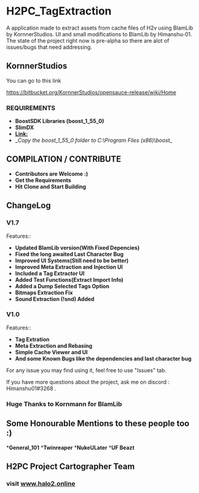 # H2PC_TagExtraction
A application made to extract assets from cache files of H2v using BlamLib by KornnerStudios.
UI and small modifications to BlamLib by Himanshu-01.
The state of the project right now is pre-alpha so there are alot of issues/bugs that need addressing.


## KornnerStudios ##
You can go to this link

https://bitbucket.org/KornnerStudios/opensauce-release/wiki/Home

### REQUIREMENTS ###
* __BoostSDK Libraries (boost_1_55_0)__
* __SlimDX__
* __[Link:](https://drive.google.com/file/d/0B2ezZImuw5cpMGQwcmpLeE53Rlk/view?usp=sharing)__
* __Copy the boost_1_55_0 folder to C:\Program Files (x86)\boost\__

## COMPILATION / CONTRIBUTE ##

* __Contributors are Welcome :)__
* __Get the Requirements__
* __Hit Clone and Start Building__

## ChangeLog ##
### V1.7 ###
Features::
* __Updated BlamLib version(With Fixed Depencies)__
* __Fixed the long awaited Last Character Bug__
* __Improved UI Systems(Still need to be better)__
* __Improved Meta Extraction and Injection UI__
* __Included a Tag Extractor UI__
* __Added Test Functions(Extract Import Info)__
* __Added a Dump Selected Tags Option__
* __Bitmaps Extraction Fix__
* __Sound Extraction (!snd) Added__

### V1.0 ###
Features::
* __Tag Extration__
* __Meta Extraction and Rebasing__
* __Simple Cache Viewer and UI__
* __And some Known Bugs like the dependencies and last character bug__


For any issue you may find using it, feel free to use "Issues" tab.

If you have more questions about the project, ask me on discord : Himanshu01#3268 .

### Huge Thanks to Kornmann for BlamLib ###
## Some Honourable Mentions to these people too :) ##

*__General_101__
*__Twinreaper__
*__NukeULater__
*__UF Beazt__


## H2PC Project Cartographer Team ##
### visit www.halo2.online ###